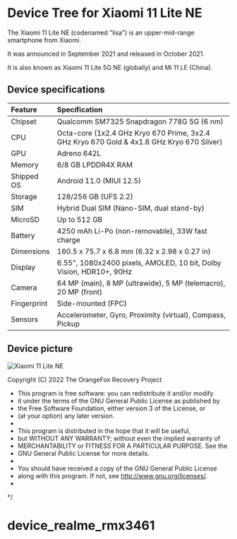 # Device Tree for Xiaomi 11 Lite NE

The Xiaomi 11 Lite NE (codenamed "lisa") is an upper-mid-range smartphone from Xiaomi.

It was announced in September 2021 and released in October 2021.

It is also known as Xiaomi 11 Lite 5G NE (globally) and Mi 11 LE (China).

## Device specifications

| Feature     | Specification                                                                             |
| :-----------|:------------------------------------------------------------------------------------------|
| Chipset     | Qualcomm SM7325 Snapdragon 778G 5G (6 nm)                                                 |
| CPU         | Octa-core (1x2.4 GHz Kryo 670 Prime, 3x2.4 GHz Kryo 670 Gold & 4x1.8 GHz Kryo 670 Silver) |
| GPU         | Adreno 642L                                                                               |
| Memory      | 6/8 GB LPDDR4X RAM                                                                        |
| Shipped OS  | Android 11.0 (MIUI 12.5)                                                                  |
| Storage     | 128/256 GB (UFS 2.2)                                                                      |
| SIM         | Hybrid Dual SIM (Nano-SIM, dual stand-by)                                                 |
| MicroSD     | Up to 512 GB                                                                              |
| Battery     | 4250 mAh Li-Po (non-removable), 33W fast charge                                           |
| Dimensions  | 160.5 x 75.7 x 6.8 mm (6.32 x 2.98 x 0.27 in)                                             |
| Display     | 6.55", 1080x2400 pixels, AMOLED, 10 bit, Dolby Vision, HDR10+, 90Hz                       |
| Camera      | 64 MP (main), 8 MP (ultrawide), 5 MP (telemacro), 20 MP (front)                           |
| Fingerprint | Side-mounted (FPC)                                                                        |
| Sensors     | Accelerometer, Gyro, Proximity (virtual), Compass, Pickup                                 |

## Device picture

![Xiaomi 11 Lite NE](https://i02.appmifile.com/984_operator_sg/02/11/2021/fc9dd7c4de97018c179efc57616cd85b.png)

Copyright (C) 2022 The OrangeFox Recovery Project

 * This program is free software: you can redistribute it and/or modify
 * it under the terms of the GNU General Public License as published by
 * the Free Software Foundation, either version 3 of the License, or
 * (at your option) any later version.
 *
 * This program is distributed in the hope that it will be useful,
 * but WITHOUT ANY WARRANTY; without even the implied warranty of
 * MERCHANTABILITY or FITNESS FOR A PARTICULAR PURPOSE.  See the
 * GNU General Public License for more details.
 *
 * You should have received a copy of the GNU General Public License
 * along with this program.  If not, see <http://www.gnu.org/licenses/>.
 *
 */

# device_realme_rmx3461
